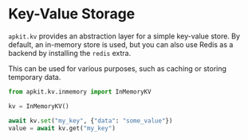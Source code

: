 # Key-Value Storage

`apkit.kv` provides an abstraction layer for a simple key-value store. By default, an in-memory store is used, but you can also use Redis as a backend by installing the `redis` extra.

This can be used for various purposes, such as caching or storing temporary data.

```python
from apkit.kv.inmemory import InMemoryKV

kv = InMemoryKV()

await kv.set("my_key", {"data": "some_value"})
value = await kv.get("my_key")
```

